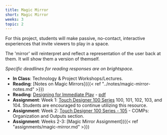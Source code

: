 ```yaml
---
title: Magic Mirror
short: Magic Mirror
weeks: 3
topic: 2
---
```

For this project, students will make passive, no-contact, interactive experiences that invite viewers to play in a space.

The 'mirror' will reinterpret and reflect a representation of the user back at them. It will show them a version of themself.

*Specific deadlines for reading responses are on brightspace.*

- **In Class**: Technology & Project Workshops/Lectures.
- **Reading**: [Notes on Magic Mirrors]({{< ref "../notes/magic-mirror-notes.md" >}})
- **Reading**: [Designing for Immediate Play](https://pure.itu.dk/da/publications/designing-for-immediate-play) - [pdf](https://pure.itu.dk/ws/portalfiles/portal/82271253/designing_play.pdf)
- **Assignment**: Week 1: [Touch Designer 100 Series](https://learn.derivative.ca/courses/100-fundamentals/) 100, 101, 102, 103, and 104. Students are encouraged to continue utilizing this resource.
- **Assignment**: Week 2: [Touch Designer 100 Series - 105](https://learn.derivative.ca/courses/100-fundamentals/lessons/105-comps-interfaces-organization-outputs/) - COMPs: Organization and Outputs section.
- **Assignment**: Weeks 2-3: [Magic Mirror Assignment]({{< ref "assignments/magic-mirror.md" >}})
